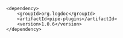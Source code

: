         <dependency>
            <groupId>org.logdoc</groupId>
            <artifactId>pipe-plugins</artifactId>
            <version>1.0.6</version>
        </dependency>
